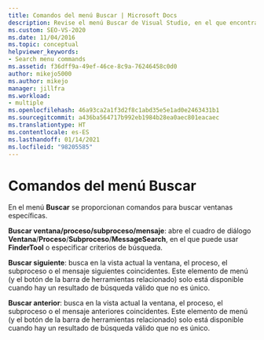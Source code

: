 ```yaml
---
title: Comandos del menú Buscar | Microsoft Docs
description: Revise el menú Buscar de Visual Studio, en el que encontrará comandos que sirven para buscar ventanas específicas. Utilice las opciones Buscar ventana, Buscar proceso, Buscar subproceso, Buscar mensaje, Buscar siguiente y Buscar anterior.
ms.custom: SEO-VS-2020
ms.date: 11/04/2016
ms.topic: conceptual
helpviewer_keywords:
- Search menu commands
ms.assetid: f36dff9a-49ef-46ce-8c9a-76246458c0d0
author: mikejo5000
ms.author: mikejo
manager: jillfra
ms.workload:
- multiple
ms.openlocfilehash: 46a93ca2a1f3d2f8c1abd35e5e1ad0e2463431b1
ms.sourcegitcommit: a436ba564717b992eb1984b28ea0aec801eacaec
ms.translationtype: HT
ms.contentlocale: es-ES
ms.lasthandoff: 01/14/2021
ms.locfileid: "98205585"
---
```

# <a name="search-menu-commands"></a>Comandos del menú Buscar
En el menú **Buscar** se proporcionan comandos para buscar ventanas específicas.

 **Buscar ventana/proceso/subproceso/mensaje**: abre el cuadro de diálogo **Ventana**/**Proceso**/**Subproceso**/**MessageSearch**, en el que puede usar **FinderTool** o especificar criterios de búsqueda.

 **Buscar siguiente**: busca en la vista actual la ventana, el proceso, el subproceso o el mensaje siguientes coincidentes. Este elemento de menú (y el botón de la barra de herramientas relacionado) solo está disponible cuando hay un resultado de búsqueda válido que no es único.

 **Buscar anterior**: busca en la vista actual la ventana, el proceso, el subproceso o el mensaje anteriores coincidentes. Este elemento de menú (y el botón de la barra de herramientas relacionado) solo está disponible cuando hay un resultado de búsqueda válido que no es único.